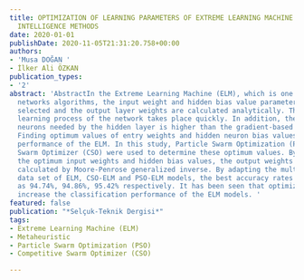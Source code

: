 ```yaml
---
title: OPTIMIZATION OF LEARNING PARAMETERS OF EXTREME LEARNING MACHINE WITH SWARM
  INTELLIGENCE METHODS
date: 2020-01-01
publishDate: 2020-11-05T21:31:20.758+00:00
authors:
- 'Musa DOĞAN '
- İlker Ali ÖZKAN
publication_types:
- '2'
abstract: 'AbstractIn the Extreme Learning Machine (ELM), which is one of the neural
  networks algorithms, the input weight and hidden bias value parameters are randomly
  selected and the output layer weights are calculated analytically. Therefore, the
  learning process of the network takes place quickly. In addition, the number of
  neurons needed by the hidden layer is higher than the gradient-based algorithms.
  Finding optimum values of entry weights and hidden neuron bias values affects the
  performance of the ELM. In this study, Particle Swarm Optimization (PSO) and Competitive
  Swarm Optimizer (CSO) were used to determine these optimum values. By determining
  the optimum input weights and hidden bias values, the output weights were analytically
  calculated by Moore-Penrose generalized inverse. By adapting the multi-class thyroid
  data set of ELM, CSO-ELM and PSO-ELM models, the best accuracy rates were obtained
  as 94.74%, 94.86%, 95.42% respectively. It has been seen that optimization methods
  increase the classification performance of the ELM models. '
featured: false
publication: "*Selçuk-Teknik Dergisi*"
tags:
- Extreme Learning Machine (ELM)
- Metaheuristic
- Particle Swarm Optimization (PSO)
- Competitive Swarm Optimizer (CSO)

---
```


